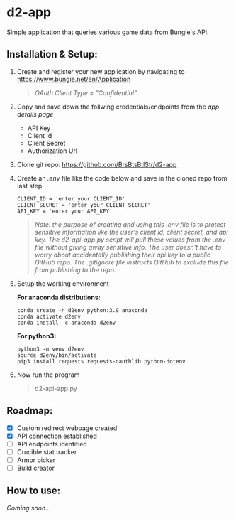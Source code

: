 # d2-app
Simple application that queries various game data from Bungie's API.

## Installation & Setup:
1. Create and register your new application by navigating to https://www.bungie.net/en/Application
    > *OAuth Client Type = "Confidential"*

2. Copy and save down the follwing credentials/endpoints from the *app details page*
    * API Key
    * Client Id
    * Client Secret
    * Authorization Url

3. Clone git repo: https://github.com/BrsBtsBtlStr/d2-app

4. Create an *.env* file like the code below and save in the cloned repo from last step
    ```
    CLIENT_ID = 'enter your CLIENT_ID'
    CLIENT_SECRET = 'enter your CLIENT_SECRET'
    API_KEY = 'enter your API_KEY'
    ```

    >_Note: the purpose of creating and using this .env file is to protect sensitive information like the user's client id, client secret, and api key. The d2-api-app.py script will pull these values from the .env file without giving away sensitive info. The user doesn't have to worry about accidentally publishing their api key to a public GitHub repo. The .gitignore file instructs GitHub to exclude this file from publishing to the repo._

5. Setup the working environment
    
    **For anaconda distributions:**
    ```
    conda create -n d2env python:3.9 anaconda
    conda activate d2env
    conda install -c anaconda d2env
    ```
    
    **For python3:**
    ```
    python3 -m venv d2env
    source d2env/bin/activate
    pip3 install requests requests-oauthlib python-dotenv
    ```

6. Now run the program
    >d2-api-app.py

## Roadmap:
- [x] Custom redirect webpage created
- [x] API connection established
- [ ] API endpoints identified
- [ ] Crucible stat tracker
- [ ] Armor picker
- [ ] Build creator

## How to use:
 _Coming soon..._
